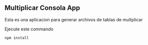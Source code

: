 ## Multiplicar Consola App

Esta es una aplicacion para generar archivos de tablas de multplicar

Ejecute este commando

```
npm install
```